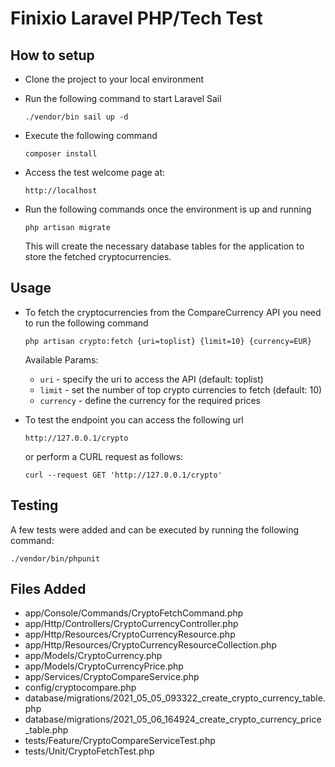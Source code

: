 # Finixio Laravel PHP/Tech Test

## How to setup 

- Clone the project to your local environment
- Run the following command to start Laravel Sail
    ````
    ./vendor/bin sail up -d
    ````
- Execute the following command
   ````
  composer install
  ````
- Access the test welcome page at: 
  ````
  http://localhost
  ````
- Run the following commands once the environment is up and running

    ````
    php artisan migrate
    ````
    This will create the necessary database tables for the application to store the fetched cryptocurrencies.
## Usage

- To fetch the cryptocurrencies from the CompareCurrency API you need to run the following command

    ````
    php artisan crypto:fetch {uri=toplist} {limit=10} {currency=EUR}
    ````
    Available Params:
  
    - `uri` - specify the uri to access the API (default: toplist)
    - `limit` - set the number of top crypto currencies to fetch (default: 10)
    - `currency` - define the currency for the required prices
    
- To test the endpoint you can access the following url 

    ````
    http://127.0.0.1/crypto
    ````
  
    or perform a CURL request as follows:

    ````
    curl --request GET 'http://127.0.0.1/crypto'
    ````

## Testing

A few tests were added and can be executed by running the following command:

````
./vendor/bin/phpunit
````

## Files Added

- app/Console/Commands/CryptoFetchCommand.php 
- app/Http/Controllers/CryptoCurrencyController.php
- app/Http/Resources/CryptoCurrencyResource.php
- app/Http/Resources/CryptoCurrencyResourceCollection.php
- app/Models/CryptoCurrency.php
- app/Models/CryptoCurrencyPrice.php
- app/Services/CryptoCompareService.php
- config/cryptocompare.php
- database/migrations/2021_05_05_093322_create_crypto_currency_table.php
- database/migrations/2021_05_06_164924_create_crypto_currency_price_table.php
- tests/Feature/CryptoCompareServiceTest.php 
- tests/Unit/CryptoFetchTest.php

